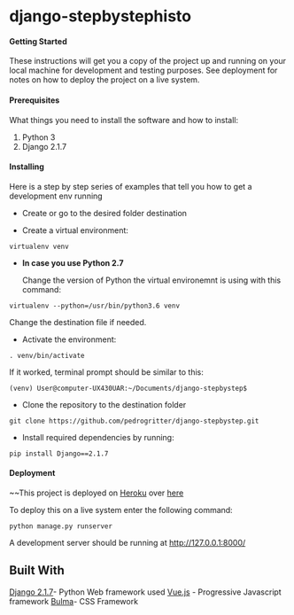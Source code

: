 # django-stepbystephisto

#### Getting Started
These instructions will get you a copy of the project up and running on your local machine for development and testing purposes. See deployment for notes on how to deploy the project on a live system.

#### Prerequisites
What things you need to install the software and how to install:
1. Python 3
2. Django 2.1.7


#### Installing
Here is a step by step series of examples that tell you how to get a development env running

+  Create or go to the desired folder destination

+  Create a virtual environment:
```
virtualenv venv
```

+  **__In case you use Python 2.7__**

   Change the version of Python the virtual environemnt is using with this command:
```
virtualenv --python=/usr/bin/python3.6 venv
```
   Change the destination file if needed.

+ Activate the environment:
```
. venv/bin/activate
```

If it worked, terminal prompt should be similar to this:
```
(venv) User@computer-UX430UAR:~/Documents/django-stepbystep$
```

+  Clone the repository to the destination folder
```git
git clone https://github.com/pedrogritter/django-stepbystep.git
```
+ Install required dependencies by running:
```
pip install Django==2.1.7
```

#### Deployment
~~This project is deployed on [Heroku](https://www.heroku.com/) over [here](https://project-guru.herokuapp.com/)

To deploy this on a live system enter the following command:
```
python manage.py runserver
```
A development server should be running at http://127.0.0.1:8000/



## Built With

[Django 2.1.7](https://www.djangoproject.com/)- Python Web framework used
[Vue.js](https://vuejs.org/) - Progressive Javascript framework
[Bulma](https://bulma.io)- CSS Framework

